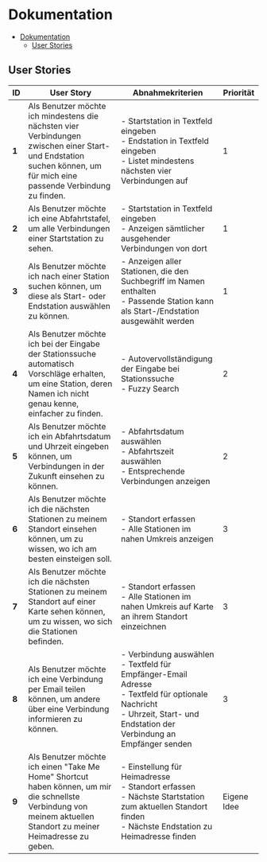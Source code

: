 # Dokumentation

- [Dokumentation](#dokumentation)
  - [User Stories](#user-stories)

## User Stories

| ID    | User Story                                                   | Abnahmekriterien                                             | Priorität   |
| ----- | ------------------------------------------------------------ | ------------------------------------------------------------ | ----------- |
| **1** | Als Benutzer möchte ich mindestens die nächsten vier Verbindungen zwischen einer Start- und Endstation suchen können, um für mich eine passende Verbindung zu finden. | - Startstation in Textfeld eingeben <br />- Endstation in Textfeld eingeben<br />- Listet mindestens nächsten vier Verbindungen auf | 1           |
| **2** | Als Benutzer möchte ich eine Abfahrtstafel, um alle Verbindungen einer Startstation zu sehen. | - Startstation in Textfeld eingeben<br />- Anzeigen sämtlicher ausgehender Verbindungen von dort | 1           |
| **3** | Als Benutzer möchte ich nach einer Station suchen können, um diese als Start- oder Endstation auswählen zu können. | - Anzeigen aller Stationen, die den Suchbegriff im Namen enthalten<br />- Passende Station kann als Start-/Endstation ausgewählt werden | 1           |
| **4** | Als Benutzer möchte ich bei der Eingabe der Stationssuche automatisch Vorschläge erhalten, um eine Station, deren Namen ich nicht genau kenne, einfacher zu finden. | - Autovervollständigung der Eingabe bei Stationssuche<br />- Fuzzy Search | 2           |
| **5** | Als Benutzer möchte ich ein Abfahrtsdatum und Uhrzeit eingeben können, um Verbindungen in der Zukunft einsehen zu können. | - Abfahrtsdatum auswählen<br />- Abfahrtszeit auswählen<br />- Entsprechende Verbindungen anzeigen | 2           |
| **6** | Als Benutzer möchte ich die nächsten Stationen zu meinem Standort einsehen können, um zu wissen, wo ich am besten einsteigen soll. | - Standort erfassen<br />- Alle Stationen im nahen Umkreis anzeigen<br /> | 3           |
| **7** | Als Benutzer möchte ich die nächsten Stationen zu meinem Standort auf einer Karte sehen können, um zu wissen, wo sich die Stationen befinden. | - Standort erfassen<br />- Alle Stationen im nahen Umkreis auf Karte an ihrem Standort einzeichnen | 3           |
| **8** | Als Benutzer möchte ich eine Verbindung per Email teilen können, um andere über eine Verbindung informieren zu können. | - Verbindung auswählen<br />- Textfeld für Empfänger-Email Adresse<br />- Textfeld für optionale Nachricht<br />- Uhrzeit, Start- und Endstation der Verbindung an Empfänger senden | 3           |
| **9** | Als Benutzer möchte ich einen "Take Me Home" Shortcut haben können, um mir die schnellste Verbindung von meinem aktuellen Standort zu meiner Heimadresse zu geben. | - Einstellung für Heimadresse<br />- Standort erfassen<br />- Nächste Startstation zum aktuellen Standort finden<br />- Nächste Endstation zu Heimadresse finden<br /> | Eigene Idee |





